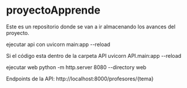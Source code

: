 # proyectoApprende
Este es un repositorio donde se van a ir almacenando los avances del proyecto.


ejecutar api con
uvicorn main:app --reload

Si el código esta dentro de la carpeta API
uvicorn API.main:app --reload

ejecutar web
python -m http.server 8080 --directory web        

Endpoints de la API:
http://localhost:8000/profesores/{tema}